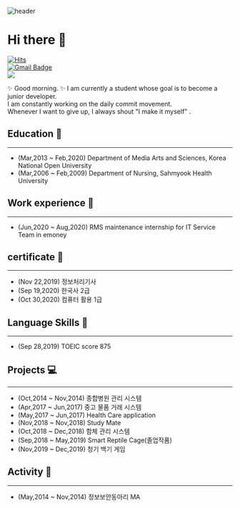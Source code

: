 ![header](https://capsule-render.vercel.app/api?type=wave&color=auto&height=300&section=header&text=Yujin%20Jeon&fontSize=90)

# Hi there 👋

[![Hits](https://hits.seeyoufarm.com/api/count/incr/badge.svg?url=https%3A%2F%2Fgithub.com%2FYujinJeon416&count_bg=%23F7BF07&title_bg=%23AA5DE3&icon=&icon_color=%23F3F3F3&title=hits&edge_flat=false)](https://hits.seeyoufarm.com)      
[![Gmail Badge](https://img.shields.io/badge/Gmail-d14836?style=flat-square&logo=Gmail&logoColor=white&link=mailto:devjeon416@gmail.com)](mailto:devjeon416@gmail.com)   
<img src="https://img.shields.io/badge/java-%23ED8B00.svg?&style=for-the-badge&logo=java&logoColor=white"/>   

✨  Good morning. ✨ I am currently a student whose goal is to become a junior developer.    
I am constantly working on the daily commit movement.    
Whenever I want to give up, I always shout "I make it myself" .    

## Education &#127976;
___
* (Mar,2013 ~ Feb,2020) Department of Media Arts and Sciences, Korea National Open University
* (Mar,2006 ~ Feb,2009) Department of Nursing, Sahmyook Health University 


## Work experience &#128188;
 ___
* (Jun,2020 ~ Aug,2020) RMS maintenance internship for IT Service Team in emoney

## certificate &#128195;
 ___
* (Nov 22,2019) 정보처리기사
* (Sep 19,2020) 한국사 2급
* (Oct 30,2020) 컴퓨터 활용 1급
 
## Language Skills &#128104;
 ___
* (Sep 28,2019) TOEIC score 875

## Projects &#128187;
 ___
* (Oct,2014 ~ Nov,2014) 종합병원 관리 시스템
* (Apr,2017 ~ Jun,2017) 중고 물품 거래 시스템
* (May,2017 ~ Jun,2017) Health Care application
* (Nov,2018 ~ Nov,2018) Study Mate
* (Oct,2018 ~ Dec,2018) 함체 관리 시스템
* (Sep,2018 ~ May,2019) Smart Reptile Cage(졸업작품)
* (Nov,2019 ~ Dec,2019) 청기 백기 게임

## Activity &#128170;
 ___
* (May,2014 ~ Nov,2014) 정보보안동아리 MA

